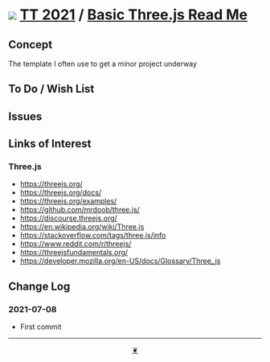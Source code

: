 # [![](https://pushme-pullyou.github.io/tootoo-2021/lib/assets/icons/mark-github.svg )](https://github.com/pushme-pullyou/tootoo-2021/ "Source code on GitHub" ) [TT 2021]( https://pushme-pullyou.github.io/tootoo-2021/ "Home page" ) / [Basic Three.js Read Me]( https://pushme-pullyou.github.io/tootoo-2021/#lib3d/0-basic-threejs/README.md)


<!--@@@
<div class=iframe-resize ><iframe src=https://pushme-pullyou.github.io/tootoo-2021/lib3d/0-basic-threejs/ height=100% width=100% ></iframe></div>
_Basic Three.js in a resizable window. One finger to rotate. Two to zoom._


### Full Screen: [Basic Three.js]( https://pushme-pullyou.github.io/tootoo-2021/lib3d/0-basic-threejs/ )
@@@-->


## Concept

The template I often use to get a minor project underway


## To Do / Wish List


## Issues


## Links of Interest

### Three.js

* https://threejs.org/
* https://threejs.org/docs/
* https://threejs.org/examples/
* https://github.com/mrdoob/three.js/
* https://discourse.threejs.org/
* https://en.wikipedia.org/wiki/Three.js
* https://stackoverflow.com/tags/three.js/info
* https://www.reddit.com/r/threejs/
* https://threejsfundamentals.org/
* https://developer.mozilla.org/en-US/docs/Glossary/Three_js


## Change Log


### 2021-07-08

* First commit


***

<center title="Hello! Click me to go up to the top" ><a class=aDingbat href=javascript:window.scrollTo(0,0);> ❦ </a></center>

